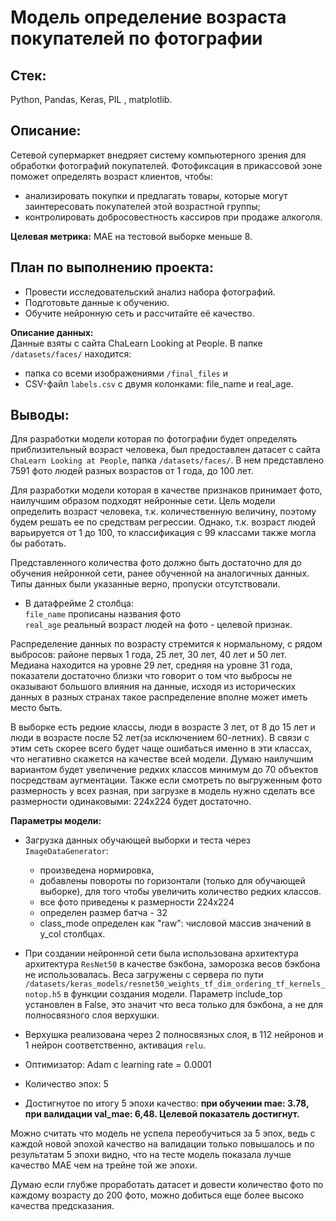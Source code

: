 # Модель определение возраста покупателей по фотографии

## **Стек:**
Python, Pandas, Keras, PIL , matplotlib.  

## **Описание:**  
Сетевой супермаркет внедряет систему компьютерного зрения для обработки фотографий покупателей. 
Фотофиксация в прикассовой зоне поможет определять возраст клиентов, чтобы:
- анализировать покупки и предлагать товары, которые могут заинтересовать покупателей этой возрастной группы;
- контролировать добросовестность кассиров при продаже алкоголя.

**Целевая метрика:** MAE на тестовой выборке меньше 8.

## **План по выполнению проекта:**  
- Провести исследовательский анализ набора фотографий.
- Подготовьте данные к обучению.
- Обучите нейронную сеть и рассчитайте её качество.

**Описание данных:**  
Данные взяты с сайта ChaLearn Looking at People. 
В папке `/datasets/faces/` находится: 
- папка со всеми изображениями `/final_files` и 
- CSV-файл `labels.csv` с двумя колонками: file_name и real_age.

## **Выводы:**
Для разработки модели которая по фотографии будет определять приблизительный возраст человека, был предоставлен датасет с сайта `ChaLearn Looking at People`,  папка `/datasets/faces/`.
В нем представлено 7591 фото людей разных возрастов от 1 года, до 100 лет. 

Для разработки модели которая в качестве признаков принимает фото, наилучшим образом подходят нейронные сети.
Цель модели определить возраст человека, т.к. количественную величину, поэтому будем решать ее по средствам регрессии.
Однако, т.к. возраст людей варьируется от 1 до 100, то классификация с 99 классами также могла бы работать.

Представленного количества фото должно быть достаточно для до обучения нейронной сети, ранее обученной на аналогичных данных. Типы данных были указанные верно, пропуски отсутствовали.
 
- В датафрейме 2 столбца:  
`file_name` прописаны названия фото  
`real_age` реальный возраст людей на фото - целевой признак.  
 
Распределение данных по возрасту стремится к нормальному, с рядом выбросов: районе первых 1 года, 25 лет, 30 лет, 40 лет и 50 лет. Медиана находится на уровне 29 лет, средняя на уровне 31 года, показатели достаточно близки что говорит о том что выбросы не оказывают большого влияния на данные, исходя из исторических данных в разных странах такое распределение вполне может иметь место быть.  

В выборке есть редкие классы, люди в возрасте 3 лет, от 8 до 15 лет и люди в возрасте после 52 лет(за исключением 60-летних). В связи с этим сеть скорее всего будет чаще ошибаться именно в эти классах, что негативно скажется на качестве всей модели. Думаю наилучшим вариантом будет увеличение редких классов минимум до 70 объектов посредствам аугментации. Также если смотреть по выгруженным фото размерность у всех разная, при загрузке в модель нужно сделать все размерности одинаковыми: 224х224 будет достаточно.

**Параметры модели:**  

- Загрузка данных обучающей выборки и теста через `ImageDataGenerator`:
  - произведена нормировка, 
  - добавлены повороты по горизонтали (только для обучающей выборке), для того чтобы увеличить количество редких классов.
  - все фото приведены к размерности 224х224
  - определен размер батча - 32
  - сlass_mode определен как "raw": числовой массив значений в y_col столбцах.

- При создании нейронной сети была использована архитектура архитектура `ResNet50` в качестве бэкбона, заморозка весов бэкбона не использовалась. Веса загружены с сервера по пути `/datasets/keras_models/resnet50_weights_tf_dim_ordering_tf_kernels_notop.h5` в функции создания модели. Параметр include_top установлен в False, это значит что веса только для бэкбона, а не для полносвязного слоя верхушки.

- Верхушка реализована через 2 полносвязных слоя, в 112 нейронов и 1 нейрон соответственно, активация `relu`.

- Оптимизатор: Adam с learning rate = 0.0001

- Количество эпох: 5

- Достигнутое по итогу 5 эпохи качество: **при обучении mae: 3.78, при валидации val_mae: 6,48. Целевой показатель достигнут.**

Можно считать что модель не успела переобучиться за 5 эпох, ведь с каждой новой эпохой качество на валидации только повышалось и по результатам 5 эпохи видно, что на тесте модель показала лучше качество MAE чем на трейне той же эпохи.

Думаю если глубже проработать датасет и довести количество фото по каждому возрасту до 200 фото, можно добиться еще более высоко качества предсказания.

